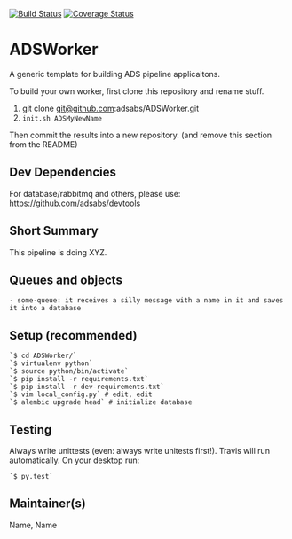 [![Build Status](https://travis-ci.org/adsabs/ADSWorker.svg)](https://travis-ci.org/adsabs/ADSWorker)
[![Coverage Status](https://coveralls.io/repos/adsabs/ADSWorker/badge.svg)](https://coveralls.io/r/adsabs/ADSWorker)

# ADSWorker

A generic template for building ADS pipeline applicaitons.

To build your own worker, first clone this repository and rename stuff.

1. git clone git@github.com:adsabs/ADSWorker.git
2. `init.sh ADSMyNewName`

Then commit the results into a new repository. (and remove this section from the README)       
       

## Dev Dependencies

For database/rabbitmq and others, please use: https://github.com/adsabs/devtools


## Short Summary

This pipeline is doing XYZ.


## Queues and objects

    - some-queue: it receives a silly message with a name in it and saves it into a database

## Setup (recommended)

    `$ cd ADSWorker/`
    `$ virtualenv python`
    `$ source python/bin/activate`
    `$ pip install -r requirements.txt`
    `$ pip install -r dev-requirements.txt`
    `$ vim local_config.py` # edit, edit
    `$ alembic upgrade head` # initialize database
    
## Testing

Always write unittests (even: always write unitests first!). Travis will run automatically. On your desktop run:

    `$ py.test`
    

## Maintainer(s)

Name, Name        